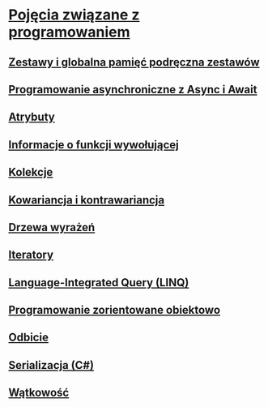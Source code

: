 # [Pojęcia związane z programowaniem](index.md)
## [Zestawy i globalna pamięć podręczna zestawów](assemblies-gac/)
## [Programowanie asynchroniczne z Async i Await](async/)
## [Atrybuty](attributes/)
## [Informacje o funkcji wywołującej](caller-information.md)
## [Kolekcje](collections.md)
## [Kowariancja i kontrawariancja](covariance-contravariance/)
## [Drzewa wyrażeń](expression-trees/)
## [Iteratory](iterators.md)
## [Language-Integrated Query (LINQ)](linq/)
## [Programowanie zorientowane obiektowo](object-oriented-programming.md)
## [Odbicie](reflection.md)
## [Serializacja (C#)](serialization/)
## [Wątkowość](threading/)
